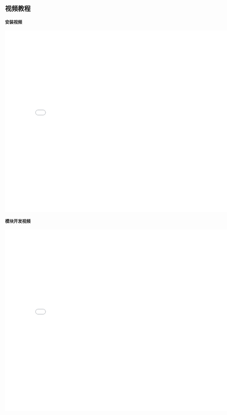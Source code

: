 ## 视频教程
#### 安装视频
<iframe src="//player.bilibili.com/player.html?aid=712246483&bvid=BV1bD4y1R72m&cid=236880197&page=1" scrolling="no" border="0" frameborder="no" framespacing="0" allowfullscreen="true" width="800px" height="600px"> </iframe>


#### 模块开发视频
<iframe src="//player.bilibili.com/player.html?aid=754947116&bvid=BV1Pk4y1y7no&cid=246733303&page=1" scrolling="no" border="0" frameborder="no" framespacing="0" allowfullscreen="true" width="800px" height="600px"> </iframe>